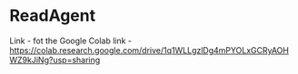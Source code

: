 # ReadAgent

Link - fot the Google Colab link - https://colab.research.google.com/drive/1q1WLLgzlDg4mPYOLxGCRyAOHWZ9kJiNg?usp=sharing
